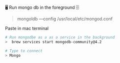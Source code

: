 🖥 Run mongo db in the foreground 🗄

> mongoldb —config /usr/local/etc/mongod.conf

Paste in mac terminal

```bash
# Run mongodbe as a as a service in the background
>  brew services start mongodb-community@4.2

# Type to connect
> Mongo
```
